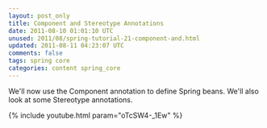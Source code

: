 ```yaml
---           
layout: post_only
title: Component and Stereotype Annotations
date: 2011-08-10 01:01:10 UTC
unused: 2011/08/spring-tutorial-21-component-and.html
updated: 2011-08-11 04:23:07 UTC
comments: false
tags: spring core
categories: content spring_core
---
```


We'll now use the Component annotation to define Spring beans. We'll also look at some Stereotype annotations.

{% include youtube.html param="oTcSW4-_1Ew" %}